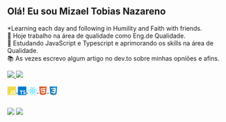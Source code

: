 ## Olá! Eu sou Mizael Tobias Nazareno<br>
*Learning each day and following in Humility and Faith with friends.
<br>
🔭 Hoje trabalho na área de qualidade como Eng.de Qualidade.<br>
🌱 Estudando JavaScript e Typescript e aprimorando os skills na área de Qualidade.<br>
📚 As vezes escrevo algum artigo no dev.to sobre minhas opniões e afins.<br>

<div align="left">
  <a href="https://github.com/Mizael2019">
  <img height="150em" src="https://github-readme-stats.vercel.app/api?username=Mizael2019&show_icons=true&theme=dark&include_all_commits=true&count_private=true"/>
  <img height="150em" src="https://github-readme-stats.vercel.app/api/top-langs/?username=Mizael2019&layout=compact&langs_count=7&theme=dark"/>
</div>
  
  <div style="display: inline_block"><br>
  <img align="center" alt="Miza-Js" height="20" width="20" src="https://raw.githubusercontent.com/devicons/devicon/master/icons/javascript/javascript-plain.svg">
  <img align="center" alt="Miza-Ts" height="20" width="20" src="https://raw.githubusercontent.com/devicons/devicon/master/icons/typescript/typescript-plain.svg">
  <img align="center" alt="Miza-React" height="20" width="20" src="https://raw.githubusercontent.com/devicons/devicon/master/icons/react/react-original.svg">
  <img align="center" alt="Miza-HTML" height="20" width="20" src="https://raw.githubusercontent.com/devicons/devicon/master/icons/html5/html5-original.svg">
  <img align="center" alt="Miza-CSS" height="20" width="20" src="https://raw.githubusercontent.com/devicons/devicon/master/icons/css3/css3-original.svg">
</div>
  
  ##
  
  <div>
  <a href = "mailto:mtszareno@gmail.com"><img src="https://img.shields.io/badge/-Gmail-%23333?style=for-the-badge&logo=gmail&logoColor=white" target="_blank"></a>
  <a href="https://www.linkedin.com/in/mizael-nazareno-6b7284195/" target="_blank"><img src="https://img.shields.io/badge/-LinkedIn-%230077B5?style=for-the-badge&logo=linkedin&logoColor=white" target="_blank"></a> 
    </div>
